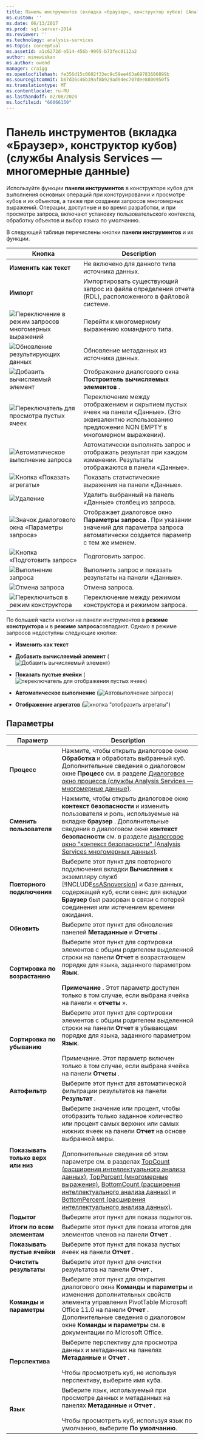 ```yaml
---
title: Панель инструментов (вкладка «браузер», конструктор кубов) (Analysis Services-многомерные данные) | Документация Майкрософт
ms.custom: ''
ms.date: 06/13/2017
ms.prod: sql-server-2014
ms.reviewer: ''
ms.technology: analysis-services
ms.topic: conceptual
ms.assetid: a1c6272d-e514-456b-9995-b73fec0112a2
author: minewiskan
ms.author: owend
manager: craigg
ms.openlocfilehash: fe356d15c0602f33ec9c59ee463a69783686899b
ms.sourcegitcommit: b87d36c46b39af8b929ad94ec707dee8800950f5
ms.translationtype: MT
ms.contentlocale: ru-RU
ms.lasthandoff: 02/08/2020
ms.locfileid: "66066150"
---
```

# <a name="toolbar-browser-tab-cube-designer-analysis-services---multidimensional-data"></a>Панель инструментов (вкладка «Браузер», конструктор кубов) (службы Analysis Services — многомерные данные)
  Используйте функции **панели инструментов** в конструкторе кубов для выполнения основных операций при конструировании и просмотре кубов и их объектов, а также при создании запросов многомерных выражений. Операции, доступные и во время разработки, и при просмотре запроса, включают установку пользовательского контекста, обработку объектов и выбор языка по умолчанию.  
  
 В следующей таблице перечислены кнопки **панели инструментов** и их функции.  
  
|Кнопка|Description|  
|------------|-----------------|  
|**Изменить как текст**|Не включено для данного типа источника данных.|  
|**Импорт**|Импортировать существующий запрос из файла определения отчета (RDL), расположенного в файловой системе.|  
|![Переключение в режим запросов многомерных выражений](media/rsqdicon-commandtypemdx.gif "Переключение в режим запросов многомерных выражений")|Перейти к многомерному выражению командного типа.|  
|![Обновление результирующих данных](media/rsqdicon-refresh.gif "Обновление результирующих данных")|Обновление метаданных из источника данных.|  
|![Добавить вычисляемый элемент](media/rsqdicon-addcalculatedmember.gif "Добавить вычисляемый элемент")|Отображение диалогового окна **Построитель вычисляемых элементов** .|  
|![Переключатель для просмотра пустых ячеек](media/rsqdicon-showemptycells.gif "Переключатель для просмотра пустых ячеек")|Переключение между отображением и скрытием пустых ячеек на панели «Данные». (Это эквивалентно использованию предложения NON EMPTY в многомерном выражении).|  
|![Автоматическое выполнение запроса](media/rsqdicon-autoexecute.gif "Автоматическое выполнение запроса")|Автоматически выполнять запрос и отображать результат при каждом изменении. Результаты отображаются в панели «Данные».|  
|![Кнопка «Показать агрегаты»](media/rsqdicon-showaggregations.gif "Кнопка «Показать агрегаты»")|Показать статистические выражения на панели «Данные».|  
|![Удаление](media/rsqdicon-delete.gif "DELETE")|Удалить выбранный на панель «Данные» столбец из запроса.|  
|![Значок диалогового окна «Параметры запроса»](media/iconqueryparameter.gif "Значок диалогового окна «Параметры запроса»")|Отображает диалоговое окно **Параметры запроса** . При указании значений для параметра запроса автоматически создается параметр с тем же именем.|  
|![Кнопка «Подготовить запрос»](media/rsqdicon-preparequery.gif "Кнопка «Подготовить запрос»")|Подготовить запрос.|  
|![Выполнение запроса](media/rsqdicon-run.gif "Выполнение запроса")|Выполнить запрос и показать результаты на панели «Данные».|  
|![Отмена запроса](media/rsqdicon-cancel.gif "Отмена запроса")|Отмена запроса.|  
|![Переключиться в режим конструктора](media/rsqdicon-designmode.gif "Перейти в режим конструктора")|Переключение между режимом конструктора и режимом запроса.|  
  
 По большей части кнопки на панели инструментов в **режиме конструктора** и в **режиме запроса**совпадают. Однако в режиме запросов недоступны следующие кнопки:  
  
-   **Изменить как текст**  
  
-   **Добавить вычисляемый элемент** (![Добавить вычисляемый элемент](media/rsqdicon-addcalculatedmember.gif "Добавить вычисляемый элемент"))  
  
-   **Показать пустые ячейки** (![переключатель для отображения пустых ячеек](media/rsqdicon-showemptycells.gif "Переключатель для просмотра пустых ячеек"))  
  
-   **Автоматическое выполнение** (![Автовыполнение запроса](media/rsqdicon-autoexecute.gif "Автоматическое выполнение запроса"))  
  
-   **Отображение агрегатов** (![кнопка "отобразить агрегаты"](media/rsqdicon-showaggregations.gif "Кнопка «Показать агрегаты»"))  
  
## <a name="options"></a>Параметры  
  
|Параметр|Description|  
|------------|-----------------|  
|**Процесс**|Нажмите, чтобы открыть диалоговое окно **Обработка** и обработать выбранный куб. Дополнительные сведения о диалоговом окне **Процесс** см. в разделе [Диалоговое окно процесса (службы Analysis Services — многомерные данные)](process-dialog-box-analysis-services-multidimensional-data.md).|  
|**Сменить пользователя**|Нажмите, чтобы открыть диалоговое окно **контекст безопасности** и изменить пользователя и роль, используемые на вкладке **браузер** . Дополнительные сведения о диалоговом окне **контекст безопасности** см. в разделе [диалоговое окно "контекст безопасности" &#40;Analysis Services многомерных данных&#41;](security-context-dialog-box-analysis-services-multidimensional-data.md).|  
|**Повторного подключения**|Выберите этот пункт для повторного подключения вкладки **Вычисления** к экземпляру служб [!INCLUDE[ssASnoversion](../includes/ssasnoversion-md.md)] и базе данных, содержащей куб, если сеанс для вкладки **Браузер** был разорван в связи с потерей соединения или истечением времени ожидания.|  
|**Обновить**|Выберите этот пункт для обновления панелей **Метаданные** и **Отчеты** .|  
|**Сортировка по возрастанию**|Выберите этот пункт для сортировки элементов с общим родителем выделенной строки на панели **Отчет** в возрастающем порядке для языка, заданного параметром **Язык**.<br /><br /> **Примечание** . Этот параметр доступен только в том случае, если выбрана ячейка на панели « **отчеты** ».|  
|**Сортировка по убыванию**|Выберите этот пункт для сортировки элементов с общим родителем выделенной строки на панели **Отчет** в убывающем порядке для языка, заданного параметром **Язык**.<br /><br /> Примечание. Этот параметр включен только в том случае, если выбрана ячейка на панели **Отчеты** .|  
|**Автофильтр**|Выберите этот пункт для автоматической фильтрации результатов на панели **Результат** .|  
|**Показывать только верх или низ**|Выберите значение или процент, чтобы отобразить только заданное количество или процент самых верхних или самых нижних ячеек на панели **Отчет** на основе выбранной меры.<br /><br /> Дополнительные сведения об этом параметре см. в разделах [TopCount (расширения интеллектуального анализа данных)](/sql/mdx/topcount-mdx), [TopPercent (многомерные выражения)](/sql/mdx/toppercent-mdx), [BottomCount (расширения интеллектуального анализа данных)](/sql/mdx/bottomcount-mdx) и [BottomPercent (расширения интеллектуального анализа данных)](/sql/mdx/bottompercent-mdx).|  
|**Подытог**|Выберите этот пункт для показа подытогов.|  
|**Итоги по всем элементам**|Выберите этот пункт для показа итогов для элементов членов на панели **Отчет** .|  
|**Показывать пустые ячейки**|Выберите этот пункт для показа пустых ячеек на панели **Отчет** .|  
|**Очистить результаты**|Выберите этот пункт для очистки результатов на панели **Отчет** .|  
|**Команды и параметры**|Выберите этот пункт для открытия диалогового окна **Команды и параметры** и изменения дополнительных свойств элемента управления PivotTable Microsoft Office 11.0 на панели **Отчет** . Дополнительные сведения о диалоговом окне **Команды и параметры** см. в документации по Microsoft Office.|  
|**Перспектива**|Выберите перспективу для просмотра данных и метаданных на панелях **Метаданные** и **Отчет** .<br /><br /> Чтобы просмотреть куб, не используя перспективу, выберите имя куба.|  
|**Язык**|Выберите язык, используемый при просмотре данных и метаданных на панелях **Метаданные** и **Отчет** .<br /><br /> Чтобы просмотреть куб, используя язык по умолчанию, выберите **По умолчанию**.|  
  
  
